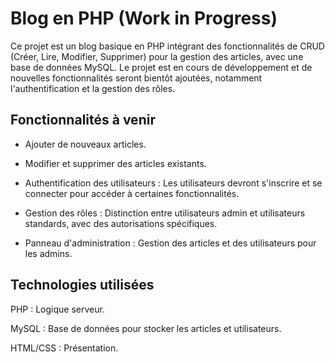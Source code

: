 # Blog en PHP (Work in Progress)

Ce projet est un blog basique en PHP intégrant des fonctionnalités de CRUD (Créer, Lire, Modifier, Supprimer) pour la gestion des articles, avec une base de données MySQL. Le projet est en cours de développement et de nouvelles fonctionnalités seront bientôt ajoutées, notamment l'authentification et la gestion des rôles.

## Fonctionnalités à venir

* Ajouter de nouveaux articles.

* Modifier et supprimer des articles existants.

* Authentification des utilisateurs : Les utilisateurs devront s'inscrire et se connecter pour accéder à certaines fonctionnalités.

* Gestion des rôles : Distinction entre utilisateurs admin et utilisateurs standards, avec des autorisations spécifiques.

* Panneau d'administration : Gestion des articles et des utilisateurs pour les admins.

## Technologies utilisées

PHP : Logique serveur.

MySQL : Base de données pour stocker les articles et utilisateurs.

HTML/CSS : Présentation.
